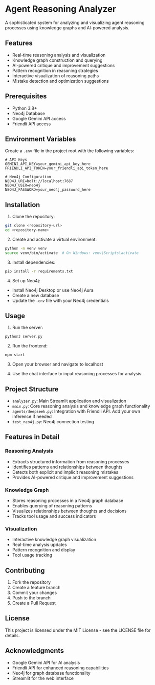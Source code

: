 # Agent Reasoning Analyzer

A sophisticated system for analyzing and visualizing agent reasoning processes using knowledge graphs and AI-powered analysis.

## Features

- Real-time reasoning analysis and visualization
- Knowledge graph construction and querying
- AI-powered critique and improvement suggestions
- Pattern recognition in reasoning strategies
- Interactive visualization of reasoning paths
- Mistake detection and optimization suggestions

## Prerequisites

- Python 3.8+
- Neo4j Database
- Google Gemini API access
- Friendli API access

## Environment Variables

Create a `.env` file in the project root with the following variables:

```
# API Keys
GEMINI_API_KEY=your_gemini_api_key_here
FRIENDLI_API_TOKEN=your_friendli_api_token_here

# Neo4j Configuration
NEO4J_URI=bolt://localhost:7687
NEO4J_USER=neo4j
NEO4J_PASSWORD=your_neo4j_password_here
```

## Installation

1. Clone the repository:
```bash
git clone <repository-url>
cd <repository-name>
```

2. Create and activate a virtual environment:
```bash
python -m venv venv
source venv/bin/activate  # On Windows: venv\Scripts\activate
```

3. Install dependencies:
```bash
pip install -r requirements.txt
```

4. Set up Neo4j:
- Install Neo4j Desktop or use Neo4j Aura
- Create a new database
- Update the `.env` file with your Neo4j credentials

## Usage

1. Run the server:
```bash
python3 server.py
```

2. Run the frontend:
```bash
npm start
```

3. Open your browser and navigate to localhost

4. Use the chat interface to input reasoning processes for analysis

## Project Structure

- `analyzer.py`: Main Streamlit application and visualization
- `main.py`: Core reasoning analysis and knowledge graph functionality
- `agents/deepseek.py`: Integration with Friendli API. Add your own inference if needed
- `test_neo4j.py`: Neo4j connection testing

## Features in Detail

### Reasoning Analysis
- Extracts structured information from reasoning processes
- Identifies patterns and relationships between thoughts
- Detects both explicit and implicit reasoning mistakes
- Provides AI-powered critique and improvement suggestions

### Knowledge Graph
- Stores reasoning processes in a Neo4j graph database
- Enables querying of reasoning patterns
- Visualizes relationships between thoughts and decisions
- Tracks tool usage and success indicators

### Visualization
- Interactive knowledge graph visualization
- Real-time analysis updates
- Pattern recognition and display
- Tool usage tracking

## Contributing

1. Fork the repository
2. Create a feature branch
3. Commit your changes
4. Push to the branch
5. Create a Pull Request

## License

This project is licensed under the MIT License - see the LICENSE file for details.

## Acknowledgments

- Google Gemini API for AI analysis
- Friendli API for enhanced reasoning capabilities
- Neo4j for graph database functionality
- Streamlit for the web interface 
